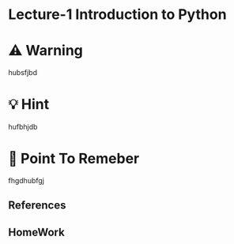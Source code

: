 # Lecture-1 Introduction to Python

# ⚠️ Warning
hubsfjbd

# 💡 Hint
hufbhjdb

# 🧠 Point To Remeber
fhgdhubfgj



## References

## HomeWork



